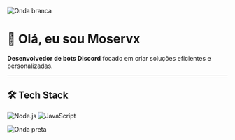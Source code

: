 <!-- Onda branca topo -->
![Onda branca](https://capsule-render.vercel.app/api?type=waving&height=129&color=ffffff)

# 👋 Olá, eu sou Moservx

**Desenvolvedor de bots Discord** focado em criar soluções eficientes e personalizadas.

---

## 🛠️ Tech Stack

![Node.js](https://img.shields.io/badge/Node.js-000000?style=for-the-badge&logo=node.js&logoColor=white)
![JavaScript](https://img.shields.io/badge/JavaScript-000000?style=for-the-badge&logo=javascript&logoColor=white)

<!-- Onda preta base -->
![Onda preta](https://capsule-render.vercel.app/api?type=waving&height=120&color=black&section=footer)

